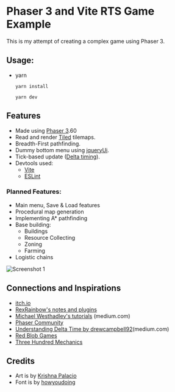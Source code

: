 
# Phaser 3 and Vite RTS Game Example

This is my attempt of creating a complex game using Phaser 3.

## Usage:
- yarn
    ``` 
    yarn install

    yarn dev

    ```

## Features

- Made using [Phaser 3](https://phaser.io/phaser3).60
- Read and render [Tiled](https://www.mapeditor.org/) tilemaps.
- Breadth-First pathfinding.
- Dummy bottom menu using [jqueryUi](https://jqueryui.com/).
- Tick-based update ([Delta timing](https://en.wikipedia.org/wiki/Delta_timing)).
- Devtools used: 
    - [Vite](https://vitejs.dev/)
    - [ESLint](https://eslint.org/)

### Planned Features:
- Main menu, Save & Load features
- Procedural map generation
- Implementing A* pathfinding
- Base building:
    - Buildings
    - Resource Collecting
    - Zoning
    - Farming
- Logistic chains

![Screenshot 1](https://previews.dropbox.com/p/thumb/ACDAnAe_f5BnV-hTIWsp1OPsPjG0Rm88xXX02yIBqhEQqMf3hYn8wKVo73Nyj7y2x1sawz281aMzwcewTNncoYN3RjeQkI_8nlSDQMsLkTvSwW5zW0bE0TjfHnyjZNVVlU1U-0mMJ3pSK19R4ZEBKUDr2GTsfbyveXQDAEEf09QOrTJEJ32QpYHHRbNEyAlfAc-aqaQPrf3hAX0-fr5vxWqw-skNANDpNFYSKG5s-ft9yE-ZVReZlmLgPxPadkfweSYY7tBQo8NF8upN7BcPXTZLxg00QtJNJwmiEF7LckXMo4j2lQsc2DsFoIUalNSbPx4RhOpZ0YQ6HS4r6fM1HI0I/p.jpeg "Screenshot 1")
## Connections and Inspirations

- [itch.io](https://itch.io)
- [RexRainbow's notes and plugins](https://rexrainbow.github.io/phaser3-rex-notes/docs/site/)
- [Michael Westhadley's tutorials](https://medium.com/@michaelwesthadley) (medium.com)
- [Phaser Community](https://phaser.discourse.group/c/phaser3/5)
- [Understanding Delta Time by drewcampbell92](https://drewcampbell92.medium.com/understanding-delta-time-b53bf4781a03)(medium.com)
- [Red Blob Games](https://www.redblobgames.com/)
- [Three Hundred Mechanics](https://www.squidi.net/three/)


## Credits

- Art is by [Krishna Palacio](https://www.minifantasy.net/)
- Font is by [howyoudoing](https://howyoudoing.itch.io/bookxel)
